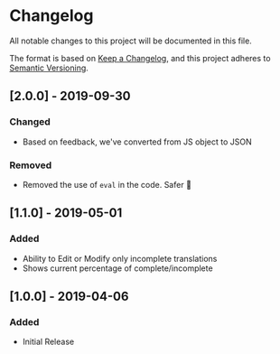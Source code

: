 # Changelog
All notable changes to this project will be documented in this file.

The format is based on [Keep a Changelog](https://keepachangelog.com/en/1.0.0/),
and this project adheres to [Semantic Versioning](https://semver.org/spec/v2.0.0.html).

## [2.0.0] - 2019-09-30
### Changed
- Based on feedback, we've converted from JS object to JSON
### Removed
- Removed the use of `eval` in the code. Safer :tada:

## [1.1.0] - 2019-05-01
### Added
- Ability to Edit or Modify only incomplete translations
- Shows current percentage of complete/incomplete

## [1.0.0] - 2019-04-06
### Added
- Initial Release